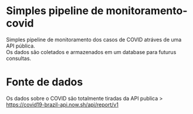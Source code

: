 # Simples pipeline de monitoramento-covid
Simples pipeline de monitoramento dos casos de COVID atráves de uma API pública.                                      
Os dados são coletados e armazenados em um database para futurus consultas.
# Fonte de dados
Os dados sobre o COVID são totalmente tiradas da API publica > https://covid19-brazil-api.now.sh/api/report/v1
